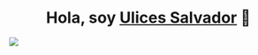 <div align="center">
<h1 align="center">Hola, soy <a href="https://www.linkedin.com/in/ulices-salvador-aguila-contreras-5b4130242/">Ulices Salvador</a> 👋</h1>
</div>
<img src="https://i.imgur.com/pe8591u.png"/>


